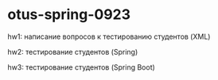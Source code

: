 # otus-spring-0923

hw1: написание вопросов к тестированию студентов (XML)


hw2: тестирование студентов (Spring)


hw3: тестирование студентов (Spring Boot)
